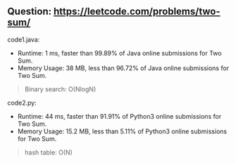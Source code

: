 ## Question: https://leetcode.com/problems/two-sum/

code1.java:
* Runtime: 1 ms, faster than 99.89% of Java online submissions for Two Sum.
* Memory Usage: 38 MB, less than 96.72% of Java online submissions for Two Sum.
>Binary search: O(NlogN)

code2.py:
* Runtime: 44 ms, faster than 91.91% of Python3 online submissions for Two Sum.
* Memory Usage: 15.2 MB, less than 5.11% of Python3 online submissions for Two Sum.
>hash table: O(N)